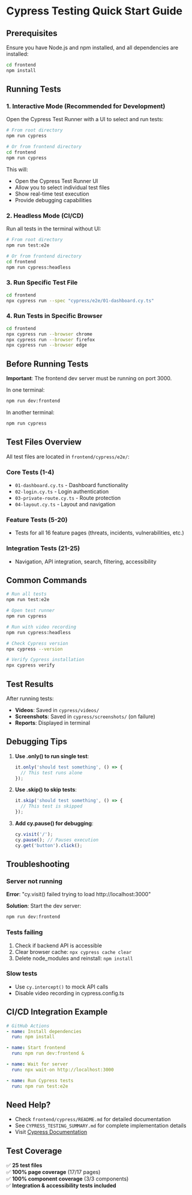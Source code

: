 # Cypress Testing Quick Start Guide

## Prerequisites

Ensure you have Node.js and npm installed, and all dependencies are installed:

```bash
cd frontend
npm install
```

## Running Tests

### 1. Interactive Mode (Recommended for Development)

Open the Cypress Test Runner with a UI to select and run tests:

```bash
# From root directory
npm run cypress

# Or from frontend directory
cd frontend
npm run cypress
```

This will:
- Open the Cypress Test Runner UI
- Allow you to select individual test files
- Show real-time test execution
- Provide debugging capabilities

### 2. Headless Mode (CI/CD)

Run all tests in the terminal without UI:

```bash
# From root directory
npm run test:e2e

# Or from frontend directory
cd frontend
npm run cypress:headless
```

### 3. Run Specific Test File

```bash
cd frontend
npx cypress run --spec "cypress/e2e/01-dashboard.cy.ts"
```

### 4. Run Tests in Specific Browser

```bash
cd frontend
npx cypress run --browser chrome
npx cypress run --browser firefox
npx cypress run --browser edge
```

## Before Running Tests

**Important**: The frontend dev server must be running on port 3000.

In one terminal:
```bash
npm run dev:frontend
```

In another terminal:
```bash
npm run cypress
```

## Test Files Overview

All test files are located in `frontend/cypress/e2e/`:

### Core Tests (1-4)
- `01-dashboard.cy.ts` - Dashboard functionality
- `02-login.cy.ts` - Login authentication
- `03-private-route.cy.ts` - Route protection
- `04-layout.cy.ts` - Layout and navigation

### Feature Tests (5-20)
- Tests for all 16 feature pages (threats, incidents, vulnerabilities, etc.)

### Integration Tests (21-25)
- Navigation, API integration, search, filtering, accessibility

## Common Commands

```bash
# Run all tests
npm run test:e2e

# Open test runner
npm run cypress

# Run with video recording
npm run cypress:headless

# Check Cypress version
npx cypress --version

# Verify Cypress installation
npx cypress verify
```

## Test Results

After running tests:
- **Videos**: Saved in `cypress/videos/`
- **Screenshots**: Saved in `cypress/screenshots/` (on failure)
- **Reports**: Displayed in terminal

## Debugging Tips

1. **Use .only() to run single test**:
   ```typescript
   it.only('should test something', () => {
     // This test runs alone
   });
   ```

2. **Use .skip() to skip tests**:
   ```typescript
   it.skip('should test something', () => {
     // This test is skipped
   });
   ```

3. **Add cy.pause() for debugging**:
   ```typescript
   cy.visit('/');
   cy.pause(); // Pauses execution
   cy.get('button').click();
   ```

## Troubleshooting

### Server not running
**Error**: "cy.visit() failed trying to load http://localhost:3000"

**Solution**: Start the dev server:
```bash
npm run dev:frontend
```

### Tests failing
1. Check if backend API is accessible
2. Clear browser cache: `npx cypress cache clear`
3. Delete node_modules and reinstall: `npm install`

### Slow tests
- Use `cy.intercept()` to mock API calls
- Disable video recording in cypress.config.ts

## CI/CD Integration Example

```yaml
# GitHub Actions
- name: Install dependencies
  run: npm install

- name: Start frontend
  run: npm run dev:frontend &

- name: Wait for server
  run: npx wait-on http://localhost:3000

- name: Run Cypress tests
  run: npm run test:e2e
```

## Need Help?

- Check `frontend/cypress/README.md` for detailed documentation
- See `CYPRESS_TESTING_SUMMARY.md` for complete implementation details
- Visit [Cypress Documentation](https://docs.cypress.io)

## Test Coverage

✅ **25 test files**  
✅ **100% page coverage** (17/17 pages)  
✅ **100% component coverage** (3/3 components)  
✅ **Integration & accessibility tests included**
